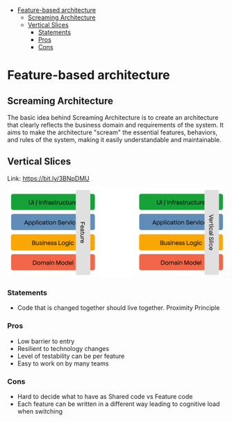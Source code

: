 * [Feature-based architecture](#feature-based-architecture)
  * [Screaming Architecture](#screaming-architecture)
  * [Vertical Slices](#vertical-slices)
    * [Statements](#statements)
    * [Pros](#pros)
    * [Cons](#cons)

# Feature-based architecture

## Screaming Architecture

The basic idea behind Screaming Architecture is to create an architecture that clearly reflects the business domain and requirements of the system. It aims to make the architecture "scream" the essential features, behaviors, and rules of the system, making it easily understandable and maintainable.

## Vertical Slices

Link: https://bit.ly/3BNpDMU

<img alt="Vertical Slices" src="_images/vertical-slices.png" />

### Statements

* Code that is changed together should live together. Proximity Principle

### Pros

* Low barrier to entry
* Resilient to technology changes
* Level of testability can be per feature
* Easy to work on by many teams

### Cons

* Hard to decide what to have as Shared code vs Feature code
* Each feature can be written in a different way leading to cognitive load when switching
